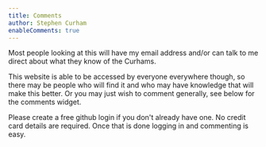 ```yaml
---
title: Comments
author: Stephen Curham
enableComments: true
---
```

Most people looking at this will have my email address and/or can talk to me direct about what they know of the Curhams. 
 
This website is able to be accessed by everyone everywhere though, so there may be people who will find it and who may have knowledge that will make this better. Or you may just wish to comment generally, see below for the comments widget.
 
Please create a free github login if you don't already have one. No credit card details are required. Once that is done logging in and commenting is easy. 
 
